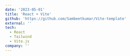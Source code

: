 ```yaml
---
date: '2023-05-01'
title: 'React + Vite'
github: 'https://github.com/Sambeetkumar/Vite-template'
external: ''
tech:
  - React
  - Tailwind
  - Vite.js
company: ''
---
```

